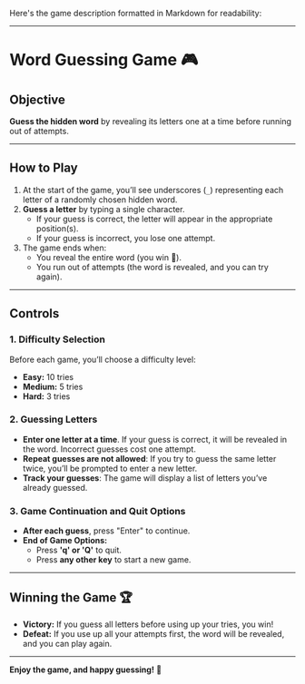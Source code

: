 Here's the game description formatted in Markdown for readability:

---

# Word Guessing Game 🎮

## Objective  
**Guess the hidden word** by revealing its letters one at a time before running out of attempts.

---

## How to Play
1. At the start of the game, you’ll see underscores (`_`) representing each letter of a randomly chosen hidden word.
2. **Guess a letter** by typing a single character.
   - If your guess is correct, the letter will appear in the appropriate position(s).
   - If your guess is incorrect, you lose one attempt.
3. The game ends when:
   - You reveal the entire word (you win 🎉).
   - You run out of attempts (the word is revealed, and you can try again).

---

## Controls

### 1. Difficulty Selection
Before each game, you’ll choose a difficulty level:
- **Easy:** 10 tries
- **Medium:** 5 tries
- **Hard:** 3 tries

### 2. Guessing Letters
- **Enter one letter at a time**. If your guess is correct, it will be revealed in the word. Incorrect guesses cost one attempt.
- **Repeat guesses are not allowed**: If you try to guess the same letter twice, you’ll be prompted to enter a new letter.
- **Track your guesses**: The game will display a list of letters you’ve already guessed.

### 3. Game Continuation and Quit Options
- **After each guess**, press "Enter" to continue.
- **End of Game Options:**
  - Press **'q' or 'Q'** to quit.
  - Press **any other key** to start a new game.

---

## Winning the Game 🏆  
- **Victory:** If you guess all letters before using up your tries, you win!
- **Defeat:** If you use up all your attempts first, the word will be revealed, and you can play again.

---

**Enjoy the game, and happy guessing!** 🎊
